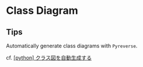 # Class Diagram

## Tips

Automatically generate class diagrams with `Pyreverse`.

cf. [[python] クラス図を自動生成する](https://qiita.com/kenichi-hamaguchi/items/c0b947ed15725bfdfb5a)
